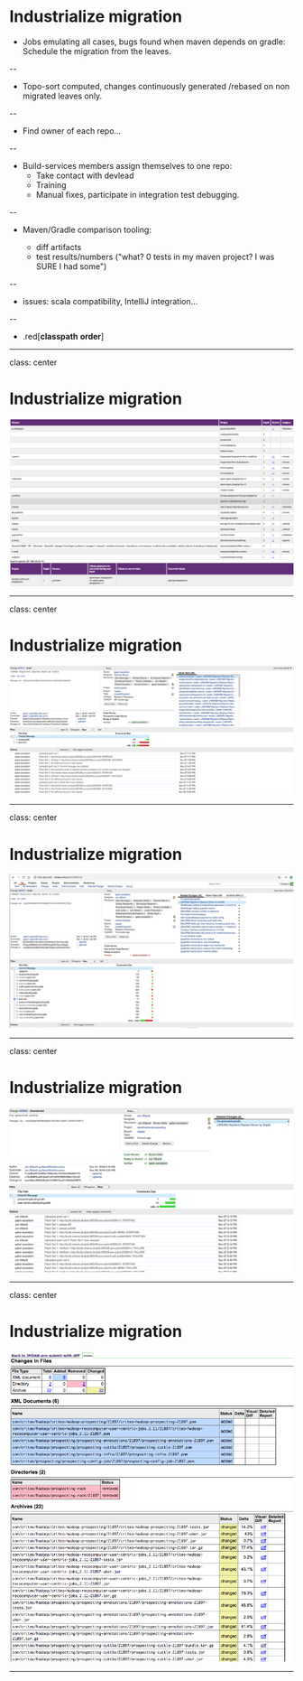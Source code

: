 # Industrialize migration


* Jobs emulating all cases, bugs found when maven depends on gradle: Schedule the migration from the leaves.

--

* Topo-sort computed, changes continuously generated /rebased on non migrated leaves only.

--
* Find owner of each repo...

--

* Build-services members assign themselves to one repo:
  * Take contact with devlead
  * Training
  * Manual fixes, participate in integration test debugging.

--

* Maven/Gradle comparison tooling:

  * diff artifacts
  * test results/numbers ("what? 0 tests in my maven project? I was SURE I had some")

--

* issues: scala compatibility, IntelliJ integration...

--
  * .red[__classpath__ __order__]

---
class: center
# Industrialize migration


![topo_sort](imgs/topo-sort.png)

---

class: center
# Industrialize migration


![conversion_change_comments](imgs/conversion_change_comments.png)

---

class: center
# Industrialize migration


![conversion_change](imgs/conversion_change.png)

---


class: center
# Industrialize migration


![conversion_please_diff_publish](imgs/conversion_please_diff_publish.png)

---

class: center
# Industrialize migration


![conversion_diff_first](imgs/conversion_diff_first.png)

---
